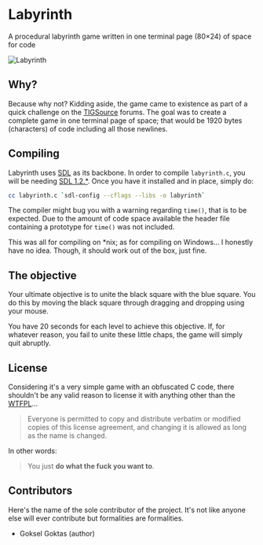 # Labyrinth

A procedural labyrinth game written in one terminal page (80&times;24) of space
for code

![Labyrinth](http://i.imgur.com/Tgwfk3W.png)

## Why?

Because why not? Kidding aside, the game came to existence as part of a quick
challenge on the [TIGSource](http://www.tigsource.com) forums. The goal was to
create a complete game in one terminal page of space; that would be 1920
bytes (characters) of code including all those newlines.

## Compiling

Labyrinth uses [SDL](http://www.libsdl.org/) as its backbone. In order to
compile `labyrinth.c`, you will be needing
[SDL 1.2.*](http://www.libsdl.org/download-1.2.php). Once you have it installed
and in place, simply do:

```bash
cc labyrinth.c `sdl-config --cflags --libs -o labyrinth`
```

The compiler might bug you with a warning regarding `time()`, that is to be
expected. Due to the amount of code space available the header file containing
a prototype for `time()` was not included.

This was all for compiling on *nix; as for compiling on Windows&hellip; I
honestly have no idea. Though, it should work out of the box, just fine.

## The objective

Your ultimate objective is to unite the black square with the blue square. You
do this by moving the black square through dragging and dropping using your
mouse.

You have 20 seconds for each level to achieve this objective. If, for
whatever reason, you fail to unite these little chaps, the game will simply
quit abruptly.

## License

Considering it's a very simple game with an obfuscated C code, there shouldn't
be any valid reason to license it with anything other than the
[WTFPL](http://www.wtfpl.net)&hellip;

> Everyone is permitted to copy and distribute verbatim or modified copies of
> this license agreement, and changing it is allowed as long as the name is
> changed.

In other words:

> You just __do what the fuck you want to__.

## Contributors

Here's the name of the sole contributor of the project. It's not like anyone
else will ever contribute but formalities are formalities.

* Goksel Goktas (author)
